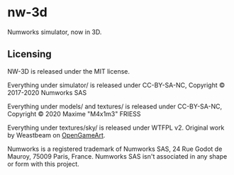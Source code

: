 # nw-3d
Numworks simulator, now in 3D.

## Licensing

NW-3D is released under the MIT license.

Everything under simulator/ is released under CC-BY-SA-NC, Copyright © 2017-2020 Numworks SAS

Everything under models/ and textures/ is released under CC-BY-SA-NC, Copyright © 2020 Maxime "M4x1m3" FRIESS

Everything under textures/sky/ is released under WTFPL v2. Original work by Weastbeam on [OpenGameArt](https://opengameart.org/content/space-skybox-0).

Numworks is a registered trademark of Numworks SAS, 24 Rue Godot de Mauroy, 75009 Paris, France. Numworks SAS isn't associated in any shape or form with this project.
